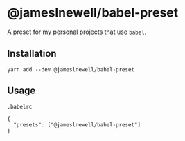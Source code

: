 # @jameslnewell/babel-preset

A preset for my personal projects that use `babel`.

## Installation

```
yarn add --dev @jameslnewell/babel-preset
```

## Usage

`.babelrc`

```
{
  "presets": ["@jameslnewell/babel-preset"]
}
```
